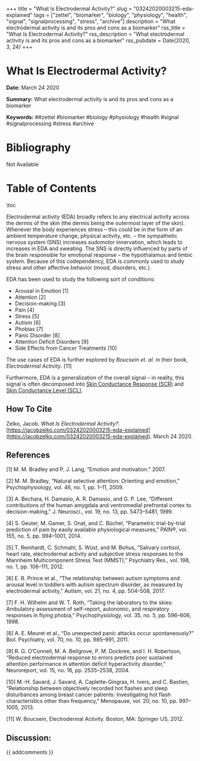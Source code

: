 +++
title = "What Is Electrodermal Activity?"
slug = "03242020003215-eda-explained"
tags = ["zettel", "biomarker", "biology", "physiology", "health", "signal", "signalprocessing", "stress", "archive"]
description = "What electrodermal activity is and its pros and cons as a biomarker"
rss_title = "What Is Electrodermal Activity?"
rss_description = "What electrodermal activity is and its pros and cons as a biomarker"
rss_pubdate = Date(2020, 3, 24)
+++



What Is Electrodermal Activity?
=========

**Date:** March 24 2020

**Summary:** What electrodermal activity is and its pros and cons as a biomarker

**Keywords:** ##zettel #biomarker #biology #physiology #health #signal #signalprocessing #stress  #archive

Bibliography
==========

Not Available

Table of Contents
=========

\toc

Electrodermal activity (EDA) broadly refers to any electrical activity across the dermis of the skin (the dermis being the outermost layer of the skin). Whenever the body experiences stress – this could be in the form of an ambient temperature change, physical activity, etc. – the sympathetic nervous system (SNS) increases sudomotor innervation, which leads to increases in EDA and sweating. The SNS is directly influenced by parts of the brain responsible for emotional response – the hypothalamus and limbic system. Because of this codependency, EDA is commonly used to study stress and other affective behavior (mood, disorders, etc.).

EDA has been used to study the following sort of conditions:

  * Arousal in Emotion [1]
  * Attention [2]
  * Decision-making [3]
  * Pain [4]
  * Stress [5]
  * Autism [6]
  * Phobias [7]
  * Panic Disorder [8]
  * Attention Deficit Disorders [9]
  * Side Effects from Cancer Treatments [10]

The use cases of EDA is further explored by *Boucsein et. al.* in their book, *Electrodermal Activity*. [11]

Furthermore, EDA is a generalization of the overall signal – in reality, this signal is often decomposed into [Skin Conductance Response (SCR)](/04092020162632-skin-response.md) and [Skin Conductance Level (SCL)](/04092020161622-skin-conductance.md).
## How To Cite

 Zelko, Jacob. _What Is Electrodermal Activity?_. [https://jacobzelko.com/03242020003215-eda-explained](https://jacobzelko.com/03242020003215-eda-explained). March 24 2020.
## References

[1] M. M. Bradley and P. J. Lang, “Emotion and motivation.” 2007.

[2] M. M. Bradley, “Natural selective attention: Orienting and emotion,” Psychophysiology, vol. 46, no. 1, pp. 1–11, 2009.

[3] A. Bechara, H. Damasio, A. R. Damasio, and G. P. Lee, “Different contributions of the human amygdala and ventromedial prefrontal cortex to decision-making,” J. Neurosci., vol. 19, no. 13, pp. 5473–5481, 1999.

[4] S. Geuter, M. Gamer, S. Onat, and C. Büchel, “Parametric trial-by-trial prediction of pain by easily available physiological measures,” PAIN®, vol. 155, no. 5, pp. 994–1001, 2014.

[5] T. Reinhardt, C. Schmahl, S. Wüst, and M. Bohus, “Salivary cortisol, heart rate, electrodermal activity and subjective stress responses to the Mannheim Multicomponent Stress Test (MMST),” Psychiatry Res., vol. 198, no. 1, pp. 106–111, 2012.

[6] E. B. Prince et al., “The relationship between autism symptoms and arousal level in toddlers with autism spectrum disorder, as measured by electrodermal activity,” Autism, vol. 21, no. 4, pp. 504–508, 2017.

[7] F. H. Wilhelm and W. T. Roth, “Taking the laboratory to the skies: Ambulatory assessment of self-report, autonomic, and respiratory responses in flying phobia,” Psychophysiology, vol. 35, no. 5, pp. 596–606, 1998.

[8] A. E. Meuret et al., “Do unexpected panic attacks occur spontaneously?” Biol. Psychiatry, vol. 70, no. 10, pp. 985–991, 2011.

[9] R. G. O’Connell, M. A. Bellgrove, P. M. Dockree, and I. H. Robertson, “Reduced electrodermal response to errors predicts poor sustained attention performance in attention deficit hyperactivity disorder,” Neuroreport, vol. 15, no. 16, pp. 2535–2538, 2004.

[10] M.-H. Savard, J. Savard, A. Caplette-Gingras, H. Ivers, and C. Bastien, “Relationship between objectively recorded hot flashes and sleep disturbances among breast cancer patients: Investigating hot flash characteristics other than frequency,” Menopause, vol. 20, no. 10, pp. 997–1005, 2013.

[11] W. Boucsein, Electrodermal Activity. Boston, MA: Springer US, 2012.
## Discussion: 

{{ addcomments }}
